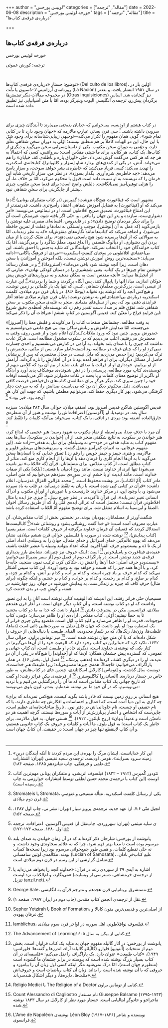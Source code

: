 +++
author = "لوییس بورخس"
categories = ["مقاله", "ترجمه"]
date = 2022-06-08
description = "خورخه لوئیس بورخس"
tags = ["مقاله", "ترجمه"]
title = "درباره‌ی فرقه‌ی کتاب‌ها"

+++
## درباره‌ی فرقه‌ی کتاب‌ها

خورخه لوئیس بورخس

ترجمه: کورش عموئی

</br>

توضیح: جستار «درباره‌ی فرقه‌ی کتاب‌ها» (Del culto de los libros)، اوّلین بار در روزنامه‌ی آرژانتینیِ _لا-ناسیون_ یا _ملّت_ (La Nación) در سال ۱۹۵۱ انتشار یافت، و بعدتر در مجموعه مقالاتِ _دیگر تفتیش‌ها_ (Otras inquisiciones) نیز گنجانده شد. اساسِ برگردانِ پیش‌رو، ترجمه‌ی انگلیسیِ الیوت وِینبرگر بوده، امّا با متن اسپانیایی نیز تطبیق داده شده است.

</br>

در کتاب هشتم از اودیسه، می‌خوانیم که خدایان بدبختی می‌بارند تا آیندگان چیزی برای سرودن داشته باشند. <cite>[^1]</cite> سی قرن بعدتر، عبارتِ مالارمه که «جهان وجود دارد تا در کتابی تمام شود»، گویی همان مفهوم را تکرار می‌کند—توجیهی زیبایی‌شناسانه برای وجود شرّ. با این حال، این دو الهیات کاملاً بر هم منطبق نیستند؛ اوّلی به دورانِ سخنِ شفاهی تعلّق دارد، و دوّمی به دورانِ سخنِ مکتوب. یکی از داستان‌سرایی سخن می‌گوید و دیگری از کتاب‌ها. یک کتاب، هر کتابی، برای ما شیئی مقدّس است: سروانتس، کسی که احتمالاً به هر چه که هر کس می‌گفت گوش نمی‌داد، حتّی «اوراق پاره و باطله‌ی کف خیابان» را هم می‌خواند. آتش، در یکی از کمدی‌های برنارد شاو [سزار و کلئوپاترا]، کتابخانه‌ی اسکندریه را تهدید می‌کند؛ کسی فریاد می‌کشد که خاطره‌ی بشر خواهد سوخت، و سزار پاسخ می‌دهد: «چه خاطره‌ی شرم‌آوری. بگذار بسوزد». در نظر من، سزارِ تاریخی شاید این فرمان را که نویسنده به او نسبت داده است قبول یا محکوم می‌کرد، امّا بر خلاف ما، آن را هزلی توهین‌آمیز نمی‌انگاشت. دلیلش واضح است: برای قدما سخنِ مکتوب چیزی بیشتر از جایگزینی برای سخنِ شفاهی نبود.

مشهور است که فیثاغورث هیچ‌گاه ننوشت؛ گمپرس (در کتاب متفکران یونانی) <cite>[^2]</cite>ادعا می‌کند که او [فیثاغورث] به فضایلِ آموزشِ شفاهی اعتقاد راسخ‌تری داشت. قدرتمندتر از این امتناعِ فیثاغورث، تصدیقِ صریحِ افلاطون است. او در تیمائوس می‌نویسد: «امرِ دشواری‌ست، سازنده و پدرِ این جهان را یافتن، و، حتّی اگر یافته شود، غیرممکن است آن را برای دیگر مردمان توضیح دادن»؛ و در فایدروس، افسانه‌ای مصری علیه نوشتن را بازمی‌گوید (که عمل به آن [نوشتن]، موجبِ وابستگی به نمادها و غفلت از تمرینِ حافظه می‌شود)، و اضافه می‌کند که کتاب‌ها مانند نگاره‌های منقوش‌اند «که به نظر زنده‌اند، امّا به سوالاتی که از آن‌ها پرسیده شود هیچ پاسخی نمی‌دهند». برای سَبُک کردن یا از میان بردن این دشواری، او دیالوگ فلسفی را ابداع نمود. معلّمْ شاگرد را برمی‌گزیند، امّا یک کتاب خوانندگان خود را انتخاب نمی‌کند، خوانندگانی که شاید بدجنس یا احمق باشند. این بی‌اعتمادیِ افلاطونی در سخنان کلمنتِ اسکندریه—مردی از فرهنگ پاگانی—ادامه می‌یابد: «سنجیده‌ترین روشِ آموزش نوشتن نیست، بلکه آموختن و آموزاندن با سخنِ دهان است، زیرا آنچه نوشته شود باقی می‌ماند» (استروماتا)،<cite>[^3]</cite> و در همان رساله: «نوشتنِ تمامِ چیزها در یک کتاب، یعنی شمشیری را در دستان کودکی نهادن»، عبارتی که از انجیل‌ها می‌آید: «آنچه مقدس است به سگان مدهید و نه مرواریدهای خویش پیش خوکان اندازید، مبادا آنها را پایمال کنند، پس آنگاه برگردند و شما را بردرند».<cite>[^4]</cite> این عبارت از عیسی است، بزرگ‌ترینِ معلّمانِ شفاهی، کسی که تنها یک بار کلماتی بر زمین نوشت، و هیچ‌کس آنچه را که نوشته بود نخواند (یوحنّا ۸:۶).
در پایان قرن دوم میلادی، کلمنت اسکندریه درباره‌ی بی‌اعتمادی‌اش به نوشتن نوشت؛ پایان قرن چهارم میلادی شاهد آغاز فرایندی ذهنی بود که، پس از نسل‌های متمادی، منجر به غلبه‌ی سخنِ مکتوب بر سخنِ شفاهی شد، تفوّقِ قلم بر صدا. دست تقدیر رقم زد که نویسنده‌ای لحظه‌ی دقیقِ شروعِ این فرایندِ فراخ را معیّن کند. قدیس آگوستین در کتابِ ششمِ اعترافات آن را ذکر می‌کند:

«[آمبروز] به وقت مطالعه، چشمانش صفحات کتاب را می‌کاویدند و قلبش معنا را می‌جست، امّا صدایش خاموش و زبانش ساکن بود. بی هیچ مانعی می‌توانستیم به حضورش برویم. چنین نبود که ورود ملاقات‌کنندگان اعلام شود و از همین روی، وقتی به محضرش می‌رفتیم، اغلب می‌دیدیم که در سکوت مشغول مطالعه است. هرگز عادت نداشت که چیزی را با صدای بلند بخواند. به آرامی در کنارش می‌نشستیم و احدی جسارت نمی‌کرد او را که چنان غرقه در مطالعه بود آشفته‌خاطر سازد. پس از مدّتی، محضرش را ترک می‌کردیم؛ زیرا حدس می‌زدیم که مایل نیست در مجال مختصری که پس از پریشانی حاصل از مسائل دیگران، برای او فراهم آمده بود تا در آن افکارش را تازه گرداند، آرامش از او برباییم. خودداری او از قرائت با صدای بلند، شاید از بیم آن بود که کلامی مبهم از نویسنده‌ی کتابِ مورد مطالعه، پرسشی را در ذهن شنونده‌ی موشکاف پدید آورد و آن‌گاه او ناگزیر از توضیح معنای کلمات و یا بحث در نکات دشوارتر شود. اگر می‌بایست اوقات خود را چنین سپری کند، دیگر هرگز برای مطالعه‌ی کتاب‌های دل‌خواهش فرصت کافی نمی‌یافت. دلیل محکم‌تر دیگر آن بود که می‌بایست صدایش را، که به سرعت دچار گرفتگی می‌شود، بهر کار دیگری حفظ کند. می‌توانیم مطمئن باشیم، که جهت این کار، هر آن‌چه بود، خیر بود.» <cite>[^5]</cite>

قدیس آگوستین شاگردِ قدیس امبروز بود، اسقفِ میلان، حوالی سال ۳۸۴ میلادی؛ سیزده سال بعد، در نومیدیا، او [آگوستین] اعترافات‌اش را نوشت و هنوز از آن منظره‌ی خارق‌العاده آشفته بود: مردی در اتاقی، با یک کتاب، می‌خواند بی‌آنکه کلمات را تلفّظ کند. <cite>[^6]</cite>

آن  مرد با حذفِ صدا، بی‌واسطه از نمادِ مکتوب به شهود رسید؛ هنرِ عجیبی که ابداع کرد، هنرِ خواندن در سکوت، به نتایج شگفتی منجر شد. از آن [خواندن در سکوت]، سال‌ها بعد، مفهومِ کتاب به مثابه هدفی در خود—و نه وسیله‌ای برای نیل به هدفی—زاده شد. (این مفهوم عرفانی، به ادبیاتِ کفرآمیز منتقل گشت، و سرنوشت‌های بی‌نظیرِ فلوبر و مالارمه، و هنری جیمز و جیمز جویس را رقم زد.) تصوّرِ خدایی که با انسان‌ها سخن می‌گوید تا به آن‌ها انجامِ کاری را فرمان دهد یا آن‌ها را از انجامِ کاری منع کند، متأثر از کتابِ مطلق است، از کتابِ مقدّس. برای مسلمانان، قرآن (که «الکتاب» نیز نامیده می‌شود) تنها اثری از خداوند نیست، مانند روح آدمیان یا هستی؛ [بلکه] یکی از صفات خداوند است، مانند ابدیت او یا خشمِ او. در سوره‌ی سیزدهم می‌خوانیم که متنِ اصلی، مادرِ کتاب [اُمّ الکتاب]، در بهشت محفوظ است. <cite>[^7]</cite> محمد غزالی، الغزالِ مَدرَسیان، اعلام داشت: «قرآن در کتابی کپی شده است، با زبان به تلفّظ درمی‌آید، در قلب به یاد سپرده می‌شود و، با وجود این، در مرکزِ خداوند جاری‌ست و با عبورش از اوراقِ مکتوب و ادراک انسانی تغییر نمی‌یابد». این قرآنِ ناآفریده، در نظر جورج سِیل، <cite>[^8]</cite> چیزی جز ایده یا مثال افلاطونیِ قرآن نیست؛ محتمل است که غزالی ایده‌ی مُثُل را، که از طریق رسائل اخوان الصفا و ابن‌سینا به اسلام منتقل شد، برای توضیح مفهومِ اُمّ الکتاب استفاده کرده باشد.

شگفت‌آورتر از مسلمانان، یهودیان بودند. در نخستین بخش از کتاب مقدّس‌شان، آن عبارتِ معروف آمده است: «و خدا گفت روشنائی بشود و روشنائی شد»؛<cite>[^9]</cite> کابالیست‌ها استدلال کردند که فضیلتِ آن فرمانِ خداوند برگرفته از حروفِ کلمات است. سفر یصیرا (کتاب پیدایش)، <cite>[^10]</cite> نوشته شده در سوریه یا فلسطین حوالی قرن ششم میلادی، نشان می‌دهد که یهوهِ عالم‌گیر، خدای اسرائیل و خدای متعال، جهان را به وسیله‌ی اعداد اصلی از یک تا دَه و بیست‌ودو حرف الفبا آفرید. اینکه اعداد بتوانند وسیله یا عنصر خلقت باشند، عقیده‌ی فیثاغورث و یامبلیخوس <cite>[^11]</cite> است؛ اینکه حروف نیز چنین‌اند، نشانه‌ی بارزِ پدیداریِ فرقه‌ی جدید نوشتن است. در پاراگراف دوم از فصل دوم [از سفر یصیرا] می‌خوانیم: «بیست‌ودو حرف اصلی: خدا آن‌ها را نقش زد، حکاکی کرد، ترکیب نمود، سنجید، جابه‌جا کرد، و با آن‌ها همه چیز را که هست و خواهد بود به وجود آورد». این کتاب سپس آشکار می‌کند که کدام حرف بر باد چیره است، و کدام بر آب، و کدام بر آتش، و کدام بر خِرَد، و کدام بر صلح، و کدام بر رحمت، و کدام بر خواب، و کدام بر خشم، و اینکه چگونه (برای مثال) حرفِ کاف که چیره بر زندگی‌ست، به پیدایشِ خورشید در جهان، روز چهارشنبه در هفته، و گوشِ چپ در بدن خدمت کرد.

مسیحیان حتّی فراتر رفتند. این اندیشه که الوهیت کتابی نوشته است آنان را به این تصور واداشت که او دو کتاب نوشته است، و آن کتابِ دیگر جهان است. در آغاز قرن هفدهم میلادی، فرانسیس بیکن در پیشرفتِ دانش <cite>[^12]</cite> اظهار داشت که خدا به ما دو کتاب بخشید تا به خطا نیفتیم: اوّلی، کتاب مقدّس، اراده‌ی او را ظاهر می‌سازد؛ دوّمی، کتاب موجودات، قدرت او را ظاهر می‌سازد و کلیدِ کتابِ اوّل است. مقصودِ بیکن چیزی فراتر از یک استعاره بود؛ او باور داشت که جهان قابل تقلیل به صورت‌هایی ذاتی است (دماها، غلظت‌ها، وزن‌ها، رنگ‌ها)، که در شُمارِ محدودی، الفبای طبیعت یا دنباله‌هایی از حروف را شکل داده‌اند که با آن متنِ جهان نوشته شده است. <cite>[^13]</cite> سِر توماس براون، حوالی سال ۱۶۴۲، تاکید کرد که «بنابراین دو کتاب وجود دارد که الوهیتِ خود را از آن‌ها می‌گیرم؛ در کنار یکی که نوشته‌ی خداوند است، دیگری خادمِ او طبیعت است، آن کتابِ جهانی و عمومی، که گسترده پیش چشمان همگان: آن‌ها که او [خداوند] را هیچ‌گاه در یکی از آن دو ندیدند، او را در دیگری کشف کرده‌اند» (مذهبِ پزشک، <cite>[^14]</cite> فصل اول، بخش ۱۶). در همان پاراگراف می‌خوانیم: «اجمالاً، همه‌ی چیزها مصنوعی‌اند؛ زیرا طبیعتْ هنرِ خداست». دویست سال گذشت، و [توماس] کارلایلِ اسکاتلندی، چندین جای در کتاب‌هایش، به طور خاص در جستار درباره‌ی [آلساندرو] کاگلیوسترو، <cite>[^15]</cite> از فرضیه‌ی بیکن فراتر رفت؛ او گفت که تاریخِ جهانی یک کتاب مقدّس است که ما آن را رمزگشایی می‌کنیم و با تردید می‌نویسیم، که در آن خودِ ما نیز نوشته شده‌ایم. بعدتر، لیون بلوی می‌نویسد:

«هیچ انسانی بر روی زمین نیست که قادر باشد بگوید کیست. هیچ‌کس نمی‌داند که برای چه کاری به این دنیا آمده است، که اعمال و احساسات و افکارش چه تناظری دارند، یا که نامِ حقیقیِ او چیست، نامِ جاودانی‌اش در دفترِ نور... تاریخْ مناجات‌نامه‌ای عظیم است، جایی‌ست که اشخاص و اعصار بی‌ارزش‌تر از آیات و سوره‌ها نیستند، گرچه اهمیت هر دو نامعیّن است و عمیقاً پنهان» (روحِ ناپلئون، ۱۹۱۲). <cite>[^16]</cite>
هستیِ جهان، به قول مالارمه، برای خاطرِ یک کتاب است؛ به قول بلوی، ما آیات و کلمات و حروفِ یک کتابِ جادویی هستیم، و آن کتابِ لاینقطع تنها چیزِ در جهان است: در حقیقت، آن کتابْ جهان است.

</br>

[^1]: «این کار خدایانست. ایشان مرگ را بهره‌ی این مردم کردند تا آنکه آیندگان درین زمینه سرود بسرایند». هومر، اودیسه، ترجمه‌ی سعید نفیسی (تهران: انتشارات علمی و فرهنگی، چاپ شانزدهم ۱۳۸۵. صفحه ‍۱۸۴).

[^2]: تئودور گُمپرِس (۱۹۱۲ – ۱۸۳۲) فیلسوف اتریشی، و متفکران یونانی مهم‌ترین کتاب اوست (این کتاب با ترجمه‌ی محمد حسن لطفی توسط انتشارات خوارزمی به چاپ رسیده است).

[^3]: Stromateis یا Stromata، یکی از رسائل کلمنت اسکندریه، متأله مسیحی و غنوصیِ قرن دوم میلادی.

[^4]: انجیل متّی ۷:۶. از: عهد جدید، ترجمه‌ی پرویز سیار (تهران: نشر نی، چاپ اول ۱۳۸۷. صفحه ۱۵۲).

[^5]: نقل از: قدیس آگوستین، اعترافات، ترجمه‌‎ی سایه میثمی (تهران: سهروردی، چاپ اول ۱۳۸۰. صفحه ۱۷۳-۱۷۲).

[^6]: پانوشت از بورخس: شارحان ذکر کرده‌اند که در آن زمان خواندن به صدای بلند مرسوم بوده است تا معنا بهتر فهم شود، چرا که نه علائم سجاوندی وجود داشت، و نه حتّی تقطیع کلمات، و همین طور جمع‌خوانی مرسوم بود زیرا نسخه‌ها کمیاب بودند. مکالمه‌ی لوثین سامساتی (Lucian of Samosata)، علیهِ کتاب‌خرِ نادان، شامل گزارشی از این رسم در قرن دوم میلادی است.

[^7]: اشاره به آیه‌ی ۳۹ از سوره‌ی رعد در قرآن: «خداوند آنچه را بخواهد می‌زداید یا می‌نگارد، و ام‌الکتاب نزد اوست» (از ترجمه‌ی خرمشاهی، دسترسی از وبسایت تنزیل tanzil.net).

[^8]: George Sale، مستشرق بریتانیایی قرن هجدهم و مترجم قرآن به انگلیسی.

[^9]: نقل از ترجمه‌ی انجمن کتاب مقدس (چاپ دوم در ایران ۱۹۸۷، صفحه ۱).

[^10]: Sepher Yetzirah یا Book of Formation، از اصلی‌ترین و قدیمی‌ترین متون کابالا و عرفان یهودی.

[^11]: Iamblichus، فیلسوف نوافلاطونیِ اهل سوریه در اواخر قرن سوم میلادی.

[^12]: The Advancement of Learningکتابی از بیکن به سال ۱۶۰۵.

[^13]: پانوشت از بورخس: در آثار گالیله مفهومِ جهان به مثابه یک کتاب فراوان است. بخش دوم از منتخباتِ [آنتونیو] فاوارو (گالیلئو گالیله: آراء، اندرزها و گفته‌ها؛ فلورانس: ۱۹۴۹)، «کتاب طبیعت» عنوان دارد. یک پاراگراف را نقل می‌کنم: «فلسفه‌ای در آن کتاب بسیار بزرگ نوشته شده است که پیوسته در برابر چشمان ما گشوده است (منظورم جهان است)، امّا درک نمی‌شود مگر اینکه کسی اول زبان آن را بیاموزد و حروفی که با آن نوشته شده است را بداند. زبانِ آن کتاب ریاضیات است و حروف‌اش مثلث‌ها، دایره‌ها، و دیگر اشکال هندسی‌اند».

[^14]: Religio Medici یا The Religion of a Doctor کتابی از توماس براون.

[^15]: Count Alessandro di Cagliostro نام مستعار Giuseppe Balsamo (۱۷۹۵-۱۷۴۳) ماجراجو و جادوگرِ ایتالیایی است. جستار مورد نظر از کارلایل در سال ۱۸۳۳ نوشته شده.

[^16]: L'Ame de Napoléon نوشته‌ی Léon Bloy (۱۹۱۷-۱۸۴۶) نویسنده و شاعر فرانسوی.

